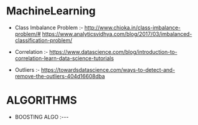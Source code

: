 # MachineLearning

* Class Imbalance Problem :- http://www.chioka.in/class-imbalance-problem/#
                             https://www.analyticsvidhya.com/blog/2017/03/imbalanced-classification-problem/
* Correlation :- https://www.datascience.com/blog/introduction-to-correlation-learn-data-science-tutorials

* Outliers :- https://towardsdatascience.com/ways-to-detect-and-remove-the-outliers-404d16608dba

# ALGORITHMS

* BOOSTING ALGO :---
